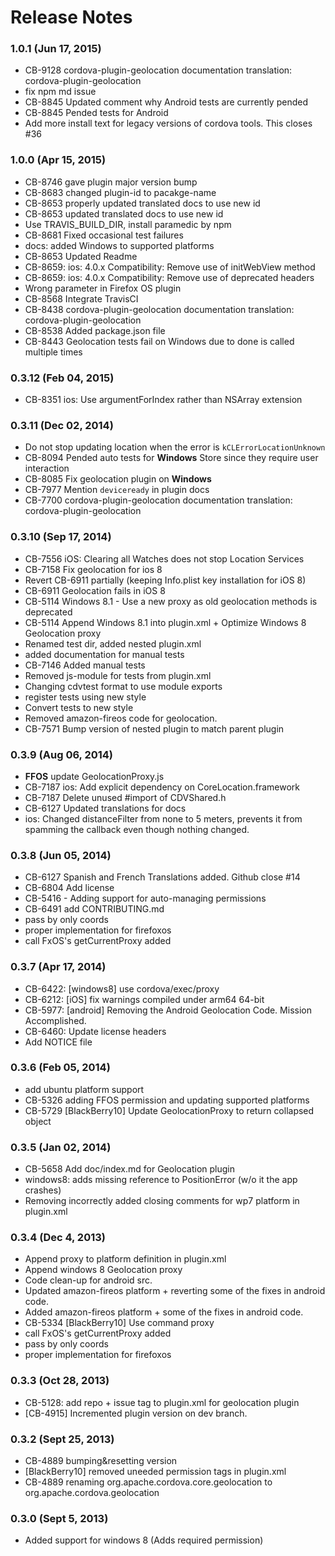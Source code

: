 <!--
#
# Licensed to the Apache Software Foundation (ASF) under one
# or more contributor license agreements.  See the NOTICE file
# distributed with this work for additional information
# regarding copyright ownership.  The ASF licenses this file
# to you under the Apache License, Version 2.0 (the
# "License"); you may not use this file except in compliance
# with the License.  You may obtain a copy of the License at
# 
# http://www.apache.org/licenses/LICENSE-2.0
# 
# Unless required by applicable law or agreed to in writing,
# software distributed under the License is distributed on an
# "AS IS" BASIS, WITHOUT WARRANTIES OR CONDITIONS OF ANY
#  KIND, either express or implied.  See the License for the
# specific language governing permissions and limitations
# under the License.
#
-->
# Release Notes

### 1.0.1 (Jun 17, 2015)
* CB-9128 cordova-plugin-geolocation documentation translation: cordova-plugin-geolocation
* fix npm md issue
* CB-8845 Updated comment why Android tests are currently pended
* CB-8845 Pended tests for Android
* Add more install text for legacy versions of cordova tools. This closes #36

### 1.0.0 (Apr 15, 2015)
* CB-8746 gave plugin major version bump
* CB-8683 changed plugin-id to pacakge-name
* CB-8653 properly updated translated docs to use new id
* CB-8653 updated translated docs to use new id
* Use TRAVIS_BUILD_DIR, install paramedic by npm
* CB-8681 Fixed occasional test failures
* docs: added Windows to supported platforms
* CB-8653 Updated Readme
* CB-8659: ios: 4.0.x Compatibility: Remove use of initWebView method
* CB-8659: ios: 4.0.x Compatibility: Remove use of deprecated headers
* Wrong parameter in Firefox OS plugin
* CB-8568 Integrate TravisCI
* CB-8438 cordova-plugin-geolocation documentation translation: cordova-plugin-geolocation
* CB-8538 Added package.json file
* CB-8443 Geolocation tests fail on Windows due to done is called multiple times

### 0.3.12 (Feb 04, 2015)
* CB-8351 ios: Use argumentForIndex rather than NSArray extension

### 0.3.11 (Dec 02, 2014)
* Do not stop updating location when the error is `kCLErrorLocationUnknown`
* CB-8094 Pended auto tests for **Windows** Store since they require user interaction
* CB-8085 Fix geolocation plugin on **Windows**
* CB-7977 Mention `deviceready` in plugin docs
* CB-7700 cordova-plugin-geolocation documentation translation: cordova-plugin-geolocation

### 0.3.10 (Sep 17, 2014)
* CB-7556 iOS: Clearing all Watches does not stop Location Services
* CB-7158 Fix geolocation for ios 8
* Revert CB-6911 partially (keeping Info.plist key installation for iOS 8)
* CB-6911 Geolocation fails in iOS 8
* CB-5114 Windows 8.1 - Use a new proxy as old geolocation methods is deprecated
* CB-5114 Append Windows 8.1 into plugin.xml + Optimize Windows 8 Geolocation proxy
* Renamed test dir, added nested plugin.xml
* added documentation for manual tests
* CB-7146 Added manual tests
* Removed js-module for tests from plugin.xml
* Changing cdvtest format to use module exports
* register tests using new style
* Convert tests to new style
* Removed amazon-fireos code for geolocation.
* CB-7571 Bump version of nested plugin to match parent plugin

### 0.3.9 (Aug 06, 2014)
* **FFOS** update GeolocationProxy.js
* CB-7187 ios: Add explicit dependency on CoreLocation.framework
* CB-7187 Delete unused #import of CDVShared.h
* CB-6127 Updated translations for docs
* ios: Changed distanceFilter from none to 5 meters, prevents it from spamming the callback even though nothing changed.

### 0.3.8 (Jun 05, 2014)
* CB-6127 Spanish and French Translations added. Github close #14
* CB-6804 Add license
* CB-5416 - Adding support for auto-managing permissions
* CB-6491 add CONTRIBUTING.md
* pass by only coords
* proper implementation for firefoxos
* call FxOS's getCurrentProxy added

### 0.3.7 (Apr 17, 2014)
* CB-6422: [windows8] use cordova/exec/proxy
* CB-6212: [iOS] fix warnings compiled under arm64 64-bit
* CB-5977: [android] Removing the Android Geolocation Code.  Mission Accomplished.
* CB-6460: Update license headers
* Add NOTICE file

### 0.3.6 (Feb 05, 2014)
* add ubuntu platform support
* CB-5326 adding FFOS permission and updating supported platforms
* CB-5729 [BlackBerry10] Update GeolocationProxy to return collapsed object

### 0.3.5 (Jan 02, 2014)
* CB-5658 Add doc/index.md for Geolocation plugin
* windows8: adds missing reference to PositionError (w/o it the app crashes)
* Removing incorrectly added closing comments for wp7 platform in plugin.xml

### 0.3.4 (Dec 4, 2013)
* Append proxy to platform definition in plugin.xml
* Append windows 8 Geolocation proxy
* Code clean-up for android src.
* Updated amazon-fireos platform + reverting some of the fixes in android code.
* Added amazon-fireos platform + some of the fixes in android code.
* CB-5334 [BlackBerry10] Use command proxy
* call FxOS's getCurrentProxy added
* pass by only coords
* proper implementation for firefoxos

### 0.3.3 (Oct 28, 2013)
* CB-5128: add repo + issue tag to plugin.xml for geolocation plugin
* [CB-4915] Incremented plugin version on dev branch.

### 0.3.2 (Sept 25, 2013)
* CB-4889 bumping&resetting version
* [BlackBerry10] removed uneeded permission tags in plugin.xml
* CB-4889 renaming org.apache.cordova.core.geolocation to org.apache.cordova.geolocation

### 0.3.0 (Sept 5, 2013)
* Added support for windows 8 (Adds required permission)
